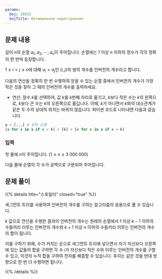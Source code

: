 ```yaml
---
params:
  boj: 28835
  bojTitle: Оптимальное перестроение
---
```


## 문제 내용

길이 $n$의 순열 $a_1, a_2, \cdots, a_n$이 주어집니다. 순열에는 1 이상 $n$ 이하의 정수가 각각 정확히 한 번씩 등장합니다.

$1 \le i < j \le n$에 대해 $a_i > a_j$인 $(i, j)$의 쌍의 개수를 인버전의 개수라고 합니다.

다음의 연산을 정확히 한 번 수행하여 얻을 수 있는 순열 중에서 인버전의 개수가 가장 작은 것을 찾아 그 때의 인버전의 개수를 출력하세요.

* 연산: 정수 $k$를 선택하여, 값 $k$를 $k$번째 자리로 옮기고, $k$보다 작은 수는 $k$의 왼쪽으로, $k$보다 큰 수는 $k$의 오른쪽으로 옮깁니다.
  이때, $k$가 아니면서 $k$와의 대소관계가 같은 두 수의 상대적 위치는 바뀌지 않습니다. 파이썬 코드로 나타내면 다음과 같습니다.

```python
a = [...] # 입력 순열
[x for x in a if x < k] + [k] + [x for x in a if x > k]
```

### 입력

첫 줄에 $n$이 주어집니다. ($1 \le n \le 3\;000\;000$)

다음 줄에 순열의 각 수가 공백으로 구분되어 주어집니다.

## 문제 풀이

{{% details title="스포일러" closed="true" %}}

세그먼트 트리를 사용하여 인버전의 개수를 구하는 알고리즘의 응용으로 풀 수 있습니다.

$k$ 값으로 연산을 수행한 결과의 인버전의 개수는 원래의 순열에서 1 이상 $k-1$ 이하의 수들끼리 이루는 인버전의 개수와
$k+1$ 이상 $n$ 이하의 수들끼리 이루는 인버전의 개수의 합이 됩니다.

이를 구하기 위해, 수가 커지는 순으로 세그먼트 트리에 넣으면서 자기 자신보다 오른쪽에 있는 값들의 합을 구하면 각 수 $i$가 자신보다 작은 수와 이루는 인버전의 개수를 구할 수 있고, 이것의 누적 합을 구하여 전자를 해결할 수 있습니다. 후자는 같은 것을 반대 방향으로 한 번 더 수행하면 됩니다.

{{% /details %}}
